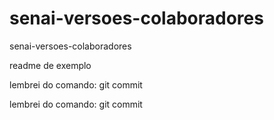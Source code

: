 # senai-versoes-colaboradores
senai-versoes-colaboradores   

readme de exemplo

lembrei do comando: git commit 

lembrei do comando: git commit 